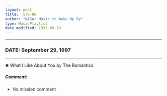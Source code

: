```yaml
---
layout: post
title:  STS-86
author: "NASA: Music to Wake Up By"
type: MusicPlaylist
date_modified: 1997-09-29
---
```


----
### DATE: September 29, 1997
----
✺ What I Like About You by The Romantics

##### Comment:
* No mission comment

